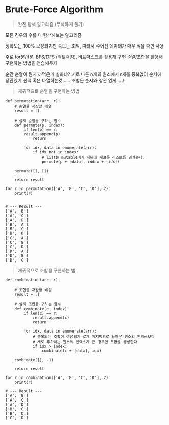 # Brute-Force Algorithm

> 완전 탐색 알고리즘 (무식하게 풀기)

모든 경우의 수를 다 탐색해보는 알고리즘

정확도는 100% 보장되지만 속도는 최악, 따라서 주어진 데이터가 매우 적을 때만 사용

주로 for문/if문, BFS/DFS (백트랙킹), 비트마스크를 활용해 구현
순열/조합을 활용해 구현하는 방법을 연습해두자

순간 순열이 뭔지 까먹은거 실화냐? 서로 다른 n개의 원소에서 r개를 중복없이 순서에 상관있게 선택 혹은 나열하는것......
조합은 순서와 상관 없게.....!!

> 재귀적으로 순열을 구현하는 방법

```
def permutation(arr, r):
    # 순열을 저장할 배열
    result = []

    # 실제 순열을 구하는 함수
    def permute(p, index):
        if len(p) == r:
        result.append(p)
            return

        for idx, data in enumerate(arr):
            if idx not in index:
				# list는 mutable이기 때문에 새로운 리스트를 넘겨준다.
            	permute(p + [data], index + [idx])

    permute([], [])

    return result

for r in permutation(['A', 'B', 'C', 'D'], 2):
    print(r)


# --- Result ---
['A', 'B']
['A', 'C']
['A', 'D']
['B', 'A']
['B', 'C']
['B', 'D']
['C', 'A']
['C', 'B']
['C', 'D']
['D', 'A']
['D', 'B']
['D', 'C']
```

> 재귀적으로 조합을 구현하는 법

```
def combination(arr, r):

    # 조합을 저장할 배열
    result = []

    # 실제 조합을 구하는 함수
    def combinate(c, index):
        if len(c) == r:
            result.append(c)
            return

        for idx, data in enumerate(arr):
            # 중복되는 조합이 생성되지 않게 마지막으로 들어온 원소의 인덱스보다
            # 새로 추가하는 원소의 인덱스가 큰 경우만 조합을 생성한다.
            if idx > index:
                combinate(c + [data], idx)

    combinate([], -1)

    return result

for r in combination(['A', 'B', 'C', 'D'], 2):
    print(r)

# --- Result ---
['A', 'B']
['A', 'C']
['A', 'D']
['B', 'C']
['B', 'D']
['C', 'D']
```
